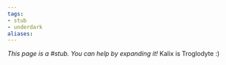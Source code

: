 ```yaml
---
tags: 
- stub
- underdark
aliases:
---
```


*This page is a #stub. You can help by expanding it!*
Kalix is Troglodyte :)